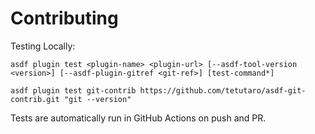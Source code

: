 # Contributing

Testing Locally:

```shell
asdf plugin test <plugin-name> <plugin-url> [--asdf-tool-version <version>] [--asdf-plugin-gitref <git-ref>] [test-command*]

asdf plugin test git-contrib https://github.com/tetutaro/asdf-git-contrib.git "git --version"
```

Tests are automatically run in GitHub Actions on push and PR.
